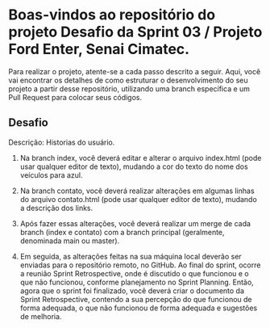 # Boas-vindos ao repositório do projeto Desafio da Sprint 03 / Projeto Ford Enter, Senai Cimatec.

Para realizar o projeto, atente-se a cada passo descrito a seguir.
Aqui, você vai encontrar os detalhes de como estruturar o desenvolvimento do seu projeto a partir desse repositório, utilizando uma branch específica e um Pull Request para colocar seus códigos.

## Desafio

Descrição: Historias do usuário.

1. Na branch index, você deverá editar e alterar o arquivo index.html (pode usar qualquer editor de texto), mudando a
cor do texto do nome dos veículos para azul.

2. Na branch contato, você deverá realizar alterações em algumas linhas do arquivo contato.html (pode usar qualquer editor de
texto), mudando a descrição dos links.

3. Após fazer essas alterações, você deverá realizar um merge de cada branch (index e contato) com a branch principal
(geralmente, denominada main ou master).

4. Em seguida, as alterações feitas na sua máquina local deverão ser enviadas para o repositório remoto, no GitHub.
Ao final do sprint, ocorre a reunião Sprint Retrospective, onde é discutido o que funcionou e o que não funcionou,
conforme planejamento no Sprint Planning. Então, agora que o sprint foi finalizado, você deverá criar o documento da
Sprint Retrospective, contendo a sua percepção do que funcionou de forma adequada, o que não funcionou de forma
adequada e sugestões de melhoria.
